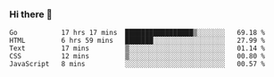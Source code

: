 ### Hi there 👋

<!--
**KLXLjun/KLXLjun** is a ✨ _special_ ✨ repository because its `README.md` (this file) appears on your GitHub profile.

Here are some ideas to get you started:

- 🔭 I’m currently working on ...
- 🌱 I’m currently learning ...
- 👯 I’m looking to collaborate on ...
- 🤔 I’m looking for help with ...
- 💬 Ask me about ...
- 📫 How to reach me: ...
- 😄 Pronouns: ...
- ⚡ Fun fact: ...
-->

<!--START_SECTION:waka-->
```text
Go           17 hrs 17 mins  █████████████████▒░░░░░░░   69.18 % 
HTML         6 hrs 59 mins   ███████░░░░░░░░░░░░░░░░░░   27.99 % 
Text         17 mins         ▒░░░░░░░░░░░░░░░░░░░░░░░░   01.14 % 
CSS          12 mins         ▒░░░░░░░░░░░░░░░░░░░░░░░░   00.80 % 
JavaScript   8 mins          ░░░░░░░░░░░░░░░░░░░░░░░░░   00.57 % 
```
<!--END_SECTION:waka-->
